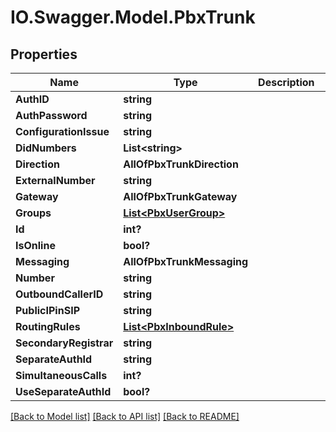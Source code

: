 # IO.Swagger.Model.PbxTrunk
## Properties

Name | Type | Description | Notes
------------ | ------------- | ------------- | -------------
**AuthID** | **string** |  | [optional] 
**AuthPassword** | **string** |  | [optional] 
**ConfigurationIssue** | **string** |  | [optional] 
**DidNumbers** | **List&lt;string&gt;** |  | [optional] 
**Direction** | **AllOfPbxTrunkDirection** |  | [optional] 
**ExternalNumber** | **string** |  | [optional] 
**Gateway** | **AllOfPbxTrunkGateway** |  | [optional] 
**Groups** | [**List&lt;PbxUserGroup&gt;**](PbxUserGroup.md) |  | [optional] 
**Id** | **int?** |  | [optional] 
**IsOnline** | **bool?** |  | [optional] 
**Messaging** | **AllOfPbxTrunkMessaging** |  | [optional] 
**Number** | **string** |  | [optional] 
**OutboundCallerID** | **string** |  | [optional] 
**PublicIPinSIP** | **string** |  | [optional] 
**RoutingRules** | [**List&lt;PbxInboundRule&gt;**](PbxInboundRule.md) |  | [optional] 
**SecondaryRegistrar** | **string** |  | [optional] 
**SeparateAuthId** | **string** |  | [optional] 
**SimultaneousCalls** | **int?** |  | [optional] 
**UseSeparateAuthId** | **bool?** |  | [optional] 

[[Back to Model list]](../README.md#documentation-for-models) [[Back to API list]](../README.md#documentation-for-api-endpoints) [[Back to README]](../README.md)


